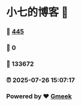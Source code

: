 # 小七的博客 :link:  
### :page_facing_up: [445](/tag.html) 
### :speech_balloon: 0 
### :hibiscus: 133672 
### :alarm_clock: 2025-07-26 15:07:17 
### Powered by :heart: [Gmeek](https://github.com/Meekdai/Gmeek)
